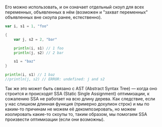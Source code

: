 Его можно использовать, и он означает отдельный скоуп для всех переменных, объявленных в нём (возможен и "захват переменных" объявленных вне скоупа ранее, естественно).

```go
var i, s1 = 1, "foo"

{
    var j, s2 = 2, "bar"

    println(i, s1) // 1 foo
    println(j, s2) // 2 bar

    s1 = "baz"
}

println(i, s1) // 1 baz
//println(j, s2) // ERROR: undefined: j and s2
```

Так же это может быть связано с AST (Abstract Syntax Tree) — когда оно строится и происходят SSA (Static Single Assignment) оптимизации, к сожалению SSA не работает на всю длину дерева. Как следствие, если у нас слишком длинная функция (примерно дохулион строк) и мы по каким-то причинам не можем её декомпозировать, но можем изолировать какие-то скоупы то, таким образом, мы помогаем SSA произвести оптимизации (если они возможны).
